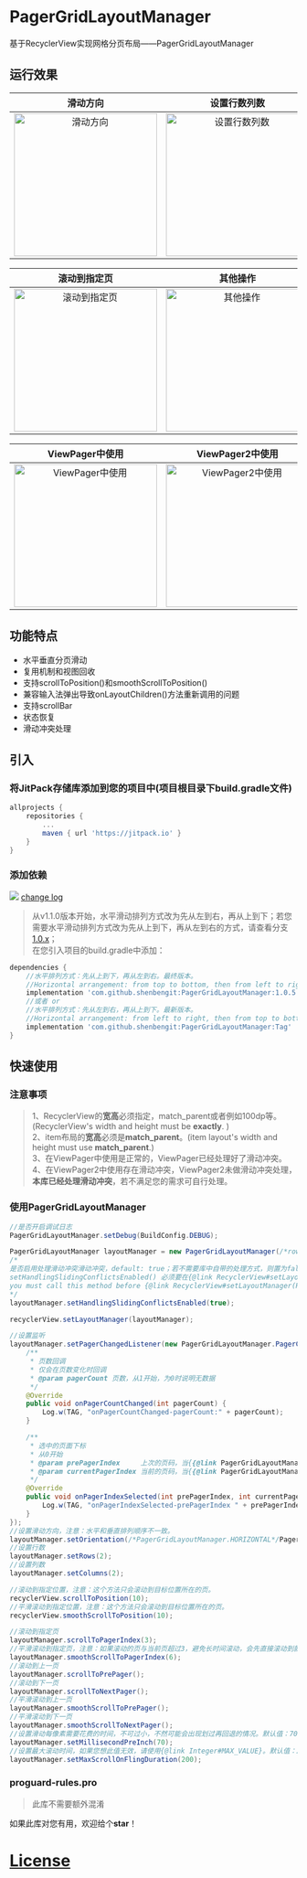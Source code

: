 # PagerGridLayoutManager
基于RecyclerView实现网格分页布局——PagerGridLayoutManager
## 运行效果
|滑动方向|设置行数列数|滚动到指定位置|
|:---:|:---:|:---:|
|<img src="https://github.com/shenbengit/PagerGridLayoutManager/blob/master/screenshots/%E6%BB%91%E5%8A%A8%E6%96%B9%E5%90%91.gif" alt="滑动方向" width="250px">|<img src="https://github.com/shenbengit/PagerGridLayoutManager/blob/master/screenshots/%E8%AE%BE%E7%BD%AE%E8%A1%8C%E6%95%B0%E5%88%97%E6%95%B0.gif" alt="设置行数列数" width="250px">|<img src="https://github.com/shenbengit/PagerGridLayoutManager/blob/master/screenshots/%E6%BB%9A%E5%8A%A8%E5%88%B0%E6%8C%87%E5%AE%9A%E4%BD%8D%E7%BD%AE.gif" alt="滚动到指定位置" width="250px">

|滚动到指定页|其他操作|
|:---:|:---:|
|<img src="https://github.com/shenbengit/PagerGridLayoutManager/blob/master/screenshots/%E6%BB%9A%E5%8A%A8%E5%88%B0%E6%8C%87%E5%AE%9A%E9%A1%B5.gif" alt="滚动到指定页" width="250px">|<img src="https://github.com/shenbengit/PagerGridLayoutManager/blob/master/screenshots/%E5%85%B6%E4%BB%96%E6%93%8D%E4%BD%9C.gif" alt="其他操作" width="250px">|

|ViewPager中使用|ViewPager2中使用|
|:---:|:---:|
|<img src="https://github.com/shenbengit/PagerGridLayoutManager/blob/master/screenshots/ViewPager%E4%B8%AD%E4%BD%BF%E7%94%A8.gif" alt="ViewPager中使用" width="250px">|<img src="https://github.com/shenbengit/PagerGridLayoutManager/blob/master/screenshots/ViewPager2%E4%B8%AD%E4%BD%BF%E7%94%A8.gif" alt="ViewPager2中使用" width="250px">|


## 功能特点
- 水平垂直分页滑动
- 复用机制和视图回收
- 支持scrollToPosition()和smoothScrollToPosition()
- 兼容输入法弹出导致onLayoutChildren()方法重新调用的问题
- 支持scrollBar
- 状态恢复
- 滑动冲突处理

## 引入
### 将JitPack存储库添加到您的项目中(项目根目录下build.gradle文件)
```gradle
allprojects {
    repositories {
        ...
        maven { url 'https://jitpack.io' }
    }
}
```
### 添加依赖
[![](https://jitpack.io/v/shenbengit/PagerGridLayoutManager.svg)](https://jitpack.io/#shenbengit/PagerGridLayoutManager) [change log](https://github.com/shenbengit/PagerGridLayoutManager/blob/master/CHANGE%20LOG.md)
> 从v1.1.0版本开始，水平滑动排列方式改为先从左到右，再从上到下；若您需要水平滑动排列方式改为先从上到下，再从左到右的方式，请查看分支[1.0.x](https://github.com/shenbengit/PagerGridLayoutManager/tree/1.0.x)；        
> 在您引入项目的build.gradle中添加：    
```gradle
dependencies {
    //水平排列方式：先从上到下，再从左到右。最终版本。
    //Horizontal arrangement: from top to bottom, then from left to right. Final version.
    implementation 'com.github.shenbengit:PagerGridLayoutManager:1.0.5'
    //或者 or 
    //水平排列方式：先从左到右，再从上到下。最新版本。
    //Horizontal arrangement: from left to right, then from top to bottom. Latest version.
    implementation 'com.github.shenbengit:PagerGridLayoutManager:Tag'
}
```
## 快速使用
### 注意事项
> 1、RecyclerView的**宽高**必须指定，match_parent或者例如100dp等。 (RecyclerView's width and height must be **exactly**. )    
> 2、item布局的**宽高**必须是**match_parent**。(item layout's width and height must use **match_parent**.)    
> 3、在ViewPager中使用是正常的，ViewPager已经处理好了滑动冲突。    
> 4、在ViewPager2中使用存在滑动冲突，ViewPager2未做滑动冲突处理，**本库已经处理滑动冲突**，若不满足您的需求可自行处理。

### 使用PagerGridLayoutManager
```java
//是否开启调试日志
PagerGridLayoutManager.setDebug(BuildConfig.DEBUG);

PagerGridLayoutManager layoutManager = new PagerGridLayoutManager(/*rows*/3, /*columns*/ 3, /*PagerGridLayoutManager.VERTICAL*/PagerGridLayoutManager.HORIZONTAL);
/*
是否启用处理滑动冲突滑动冲突，default: true；若不需要库中自带的处理方式，则置为false，自行处理。
setHandlingSlidingConflictsEnabled() 必须要在{@link RecyclerView#setLayoutManager(RecyclerView.LayoutManager)} 之前调用，否则无效
you must call this method before {@link RecyclerView#setLayoutManager(RecyclerView.LayoutManager)}
*/
layoutManager.setHandlingSlidingConflictsEnabled(true);

recyclerView.setLayoutManager(layoutManager);

//设置监听
layoutManager.setPagerChangedListener(new PagerGridLayoutManager.PagerChangedListener() {
    /**
     * 页数回调
     * 仅会在页数变化时回调
     * @param pagerCount 页数，从1开始，为0时说明无数据
     */
    @Override
    public void onPagerCountChanged(int pagerCount) {
        Log.w(TAG, "onPagerCountChanged-pagerCount:" + pagerCount);
    }

    /**
     * 选中的页面下标
     * 从0开始
     * @param prePagerIndex     上次的页码，当{{@link PagerGridLayoutManager#getItemCount()}}为0时，为-1，{{@link PagerGridLayoutManager#NO_ITEM}}
     * @param currentPagerIndex 当前的页码，当{{@link PagerGridLayoutManager#getItemCount()}}为0时，为-1，{{@link PagerGridLayoutManager#NO_ITEM}}
     */
    @Override
    public void onPagerIndexSelected(int prePagerIndex, int currentPagerIndex) {
        Log.w(TAG, "onPagerIndexSelected-prePagerIndex " + prePagerIndex + ",currentPagerIndex:" + currentPagerIndex);
    }
});
//设置滑动方向，注意：水平和垂直排列顺序不一致。
layoutManager.setOrientation(/*PagerGridLayoutManager.HORIZONTAL*/PagerGridLayoutManager.VERTICAL);
//设置行数
layoutManager.setRows(2);
//设置列数
layoutManager.setColumns(2);

//滚动到指定位置，注意：这个方法只会滚动到目标位置所在的页。
recyclerView.scrollToPosition(10);
//平滑滚动到指定位置，注意：这个方法只会滚动到目标位置所在的页。
recyclerView.smoothScrollToPosition(10);

//滚动到指定页
layoutManager.scrollToPagerIndex(3);
//平滑滚动到指定页，注意：如果滚动的页与当前页超过3，避免长时间滚动，会先直接滚动到就近的附近，再做平滑滚动
layoutManager.smoothScrollToPagerIndex(6);
//滚动到上一页
layoutManager.scrollToPrePager();
//滚动到下一页
layoutManager.scrollToNextPager();
//平滑滚动到上一页
layoutManager.smoothScrollToPrePager();
//平滑滚动到下一页
layoutManager.smoothScrollToNextPager();
//设置滑动每像素需要花费的时间，不可过小，不然可能会出现划过再回退的情况。默认值：70
layoutManager.setMillisecondPreInch(70);
//设置最大滚动时间，如果您想此值无效，请使用{@link Integer#MAX_VALUE}。默认值：200 ms
layoutManager.setMaxScrollOnFlingDuration(200);

```

### proguard-rules.pro
> 此库不需要额外混淆

如果此库对您有用，欢迎给个**star**！

# [License](https://github.com/shenbengit/PagerGridLayoutManager/blob/master/LICENSE)
